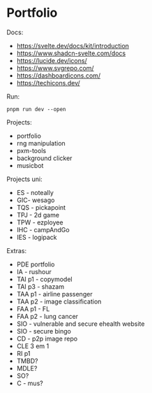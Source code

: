 # Portfolio

Docs:
- https://svelte.dev/docs/kit/introduction
- https://www.shadcn-svelte.com/docs
- https://lucide.dev/icons/
- https://www.svgrepo.com/
- https://dashboardicons.com/
- https://techicons.dev/

Run:
```
pnpm run dev --open
``` 

Projects:
- portfolio
- rng manipulation
- pxm-tools
- background clicker
- musicbot

Projects uni:
<!-- - flexfl + dissertation -->
<!-- - mepml -->
<!-- - hackathon -->
<!-- - TAI p2 - aidetx  -->
- ES - noteally
- GIC- wesago
- TQS - pickapoint
- TPJ - 2d game
- TPW - ezployee
- IHC - campAndGo
- IES - logipack

Extras:
- PDE portfolio
- IA - rushour
- TAI p1 - copymodel
- TAI p3 - shazam
- TAA p1 - airline passenger
- TAA p2 - image classification
- FAA p1 - FL
- FAA p2 - lung cancer
- SIO - vulnerable and secure ehealth website
- SIO - secure bingo
- CD - p2p image repo
- CLE 3 em 1
- RI p1
- TMBD?
- MDLE?
- SO?
- C - mus?